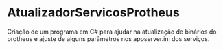 # AtualizadorServicosProtheus
Criação de um programa em C# para ajudar na atualização de binários do protheus e ajuste de alguns parâmetros nos appserver.ini dos serviços.
